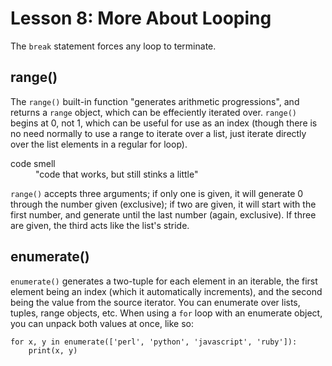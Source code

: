 # Lesson 8: More About Looping

The `break` statement forces any loop to terminate.

## range()

The `range()` built-in function "generates arithmetic progressions", and
returns a `range` object, which can be effeciently iterated over.
`range()` begins at 0, not 1, which can be useful for use as an index
(though there is no need normally to use a range to iterate over a list,
just iterate directly over the list elements in a regular for loop).

<dl>
<dt>code smell</dt>
<dd>
    "code that works, but still stinks a little"
</dd>
</dl>

`range()` accepts three arguments; if only one is given, it will generate
0 through the number given (exclusive); if two are given, it will start
with the first number, and generate until the last number (again,
exclusive). If three are given, the third acts like the list's stride.

## enumerate()

`enumerate()` generates a two-tuple for each element in an iterable, the
first element being an index (which it automatically increments), and
the second being the value from the source iterator. You can enumerate
over lists, tuples, range objects, etc. When using a `for` loop with an
enumerate object, you can unpack both values at once, like so:

    for x, y in enumerate(['perl', 'python', 'javascript', 'ruby']):
        print(x, y)

